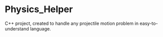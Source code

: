 # Physics_Helper
C++ project, created to handle any projectile motion problem in easy-to-understand language.
